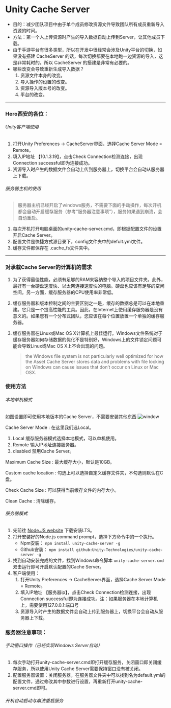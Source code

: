 # Unity Cache Server

- 目的：减少团队项目中由于单个成员修改资源文件导致团队所有成员重新导入资源的时间。
- 方法：第一个人上传资源时产生的导入数据自动上传到Server，让其他成员下载。
- 由于手游平台有很多类型，所以在开发中很经常会涉及Unity平台的切换，如果没有搭建 CacheServer 的话，每次切换都要在本地跑一边资源的导入，这是非常耗时的。所以 CacheServer 的搭建是非常有必要的。
- 哪些改变会导致重新生成导入数据？
    1. 资源文件本身的改变。
    2. 导入操作的设置的改变。
    3. 资源导入版本号的改变。
    4. 平台的改变。

---
### Hero西安的各位：
###### Unity客户端使用
1. 打开Unity Preferences -> CacheServer界面，选择Cache Server Mode = Remote。
2. 填入IP地址 【10.1.3.19】，点击Check Connection检测连接，出现Connection successful即为连接成功。
3. 资源导入时产生的数据文件会自动上传到服务器上，切换平台会自动从服务器上下载。
###### 服务器主机的使用
> 服务器主机已经开启了windows服务，不需要下面的手动操作，每次开机都会自动开启缓存服务（参考“服务器注意事项”），服务如果遇到崩溃，会自动重启。
1. 每次开机打开电脑桌面的unity-cache-server.cmd，即根据配置文件的设置开启Cache Server。
2. 配置文件是快捷方式源目录下，config文件夹中的defult.yml文件。
3. 缓存文件都保存在 .cache_fs文件夹中。

---
### 对承载Cache Server的计算机的需求
1. 为了获得最佳性能，必须有足够的RAM来容纳整个导入的项目文件夹。此外，最好有一台硬盘速度快、以太网连接速度快的电脑。硬盘也应该有足够的空闲空间。另一方面，缓存服务器的CPU使用率非常低。

2. 缓存服务器和版本控制之间的主要区别之一是，缓存的数据总是可以在本地重建。它只是一个提高性能的工具。因此，在Internet上使用缓存服务器是没有意义的。如果您有一个分布式团队，您应该在每个位置放置一个单独的缓存服务器。

3. 缓存服务器在Linux或Mac OS X计算机上最佳运行。Windows文件系统对于缓存服务器如何存储数据的优化不是特别好，Windows上的文件锁定问题可能会导致Linux或Mac OS X上不会出现的问题。
    > the Windows file system is not particularly well optimized for how the Asset Cache Server stores data and problems with file locking on Windows can cause issues that don’t occur on Linux or Mac OSX.

### 使用方法
###### 本地单机模式

如图设置即可使用本地版本的Cache Server，不需要安装其他东西
![window](https://raw.githubusercontent.com/XieShou/Unity-Cache-Server/master/1.jpg)

Cache Server Mode : 在这里我们选Local。
   1. Local	缓存服务器模式选择本地模式，可以单机使用。
   2. Remote 输入IP地址连接服务器。
   3. disabled 禁用Cache Server。
   
Maximum Cache Size : 最大缓存大小，默认是10GB。

Custom cache location : 勾选上可以选择自定义缓存文件夹，不勾选则默认在C盘。

Check Cache Size : 可以获得当前缓存文件的内存大小。

Clean Cache : 清除缓存。

###### 服务器模式
1. 先前往 [Node.JS website](https://nodejs.org/en/download/) 下载安装LTS。
2. 打开安装好的Node.js command prompt，选择下方命令中的一个执行。
    - Npm安装：
    ```npm install unity-cache-server -g```
	- Github安装：
    ```npm install github:Unity-Technologies/unity-cache-server -g```
3. 找到自动安装完成的文件，找到Windows命令脚本 `unity-cache-server.cmd` 双击运行即可开启默认配置的Cache Server。
4. 客户端使用：
    1. 打开Unity Preferences -> CacheServer界面，选择Cache Server Mode = Remote。
	2. 填入IP地址 【服务器ip】，点击Check Connection检测连接，出现Connection successful即为连接成功。注：如果服务器在本地计算机上，需要使用127.0.0.1:端口号
    3. 资源导入时产生的数据文件会自动上传到服务器上，切换平台会自动从服务器上下载。

### 服务器注意事项：
###### 手动窗口操作（已经实现Windows Server自动）
1. 每次手动打开unity-cache-server.cmd即打开缓存服务，关闭窗口即关闭缓存服务，所以使用Unity Cache Server需要保持窗口没有被关闭。
2. 配置服务器设置：关闭服务器，在服务器文件夹中可以找到名为default.yml的配置文件，通过修改其中参数进行设置，再重新打开unity-cache-server.cmd即可。

###### 开机自动启动与崩溃重启服务
